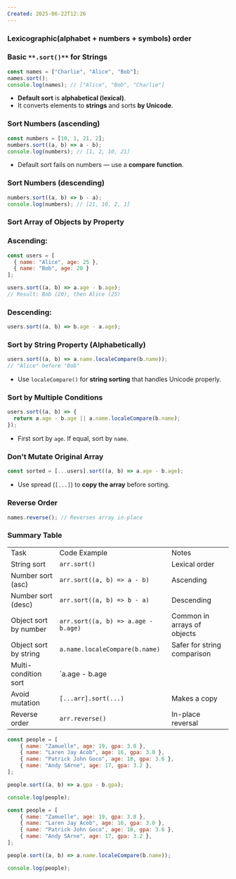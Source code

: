 ```yaml
---
Created: 2025-06-22T12:26
---
```

### Lexicographic(alphabet + numbers + symbols) order

  

### **Basic** `**.sort()**` **for Strings**

```JavaScript
const names = ["Charlie", "Alice", "Bob"];
names.sort();
console.log(names); // ["Alice", "Bob", "Charlie"]
```

- **Default sort** is **alphabetical (lexical)**.
- It converts elements to **strings** and sorts **by Unicode**.

  

### **Sort Numbers (ascending)**

```JavaScript
const numbers = [10, 1, 21, 2];
numbers.sort((a, b) => a - b);
console.log(numbers); // [1, 2, 10, 21]
```

- Default sort fails on numbers — use a **compare function**.

  

### **Sort Numbers (descending)**

```JavaScript
numbers.sort((a, b) => b - a);
console.log(numbers); // [21, 10, 2, 1]
```

  

### **Sort Array of Objects by Property**

### Ascending:

```JavaScript
const users = [
  { name: "Alice", age: 25 },
  { name: "Bob", age: 20 }
];

users.sort((a, b) => a.age - b.age);
// Result: Bob (20), then Alice (25)
```

### Descending:

```JavaScript
users.sort((a, b) => b.age - a.age);
```

  

### **Sort by String Property (Alphabetically)**

```JavaScript
users.sort((a, b) => a.name.localeCompare(b.name));
// "Alice" before "Bob"
```

- Use `localeCompare()` for **string sorting** that handles Unicode properly.

  

### **Sort by Multiple Conditions**

```JavaScript
users.sort((a, b) => {
  return a.age - b.age || a.name.localeCompare(b.name);
});
```

- First sort by `age`. If equal, sort by `name`.

  

### **Don't Mutate Original Array**

```JavaScript
const sorted = [...users].sort((a, b) => a.age - b.age);
```

- Use spread (`[...]`) to **copy the array** before sorting.

  

### **Reverse Order**

```JavaScript
names.reverse(); // Reverses array in-place
```

  

### Summary Table

|   |   |   |
|---|---|---|
|Task|Code Example|Notes|
|String sort|`arr.sort()`|Lexical order|
|Number sort (asc)|`arr.sort((a, b) => a - b)`|Ascending|
|Number sort (desc)|`arr.sort((a, b) => b - a)`|Descending|
|Object sort by number|`arr.sort((a, b) => a.age - b.age)`|Common in arrays of objects|
|Object sort by string|`a.name.localeCompare(b.name)`|Safer for string comparison|
|Multi-condition sort|`a.age - b.age||
|Avoid mutation|`[...arr].sort(...)`|Makes a copy|
|Reverse order|`arr.reverse()`|In-place reversal|

  

```JavaScript
const people = [
    { name: "Zamuelle", age: 19, gpa: 3.8 },
    { name: "Laren Jay Acob", age: 16, gpa: 3.0 },
    { name: "Patrick John Goco", age: 18, gpa: 3.6 },
    { name: "Andy SArne", age: 17, gpa: 3.2 },
];

people.sort((a, b) => a.gpa - b.gpa);

console.log(people);
```

  

```JavaScript
const people = [
    { name: "Zamuelle", age: 19, gpa: 3.8 },
    { name: "Laren Jay Acob", age: 16, gpa: 3.0 },
    { name: "Patrick John Goco", age: 18, gpa: 3.6 },
    { name: "Andy SArne", age: 17, gpa: 3.2 },
];

people.sort((a, b) => a.name.localeCompare(b.name));

console.log(people);
```